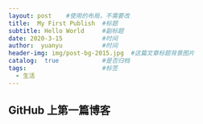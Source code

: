 ```yaml
---
layout: post    #使用的布局，不需要改
title:  My First Publish  #标题
subtitle: Hello World     #副标题
date: 2020-3-15           #时间
author:  yuanyu           #时间
header-img: img/post-bg-2015.jpg  #这篇文章标题背景图片
catalog:  true            #是否归档
tags:                     #标签
  - 生活
---
```


## GitHub 上第一篇博客
